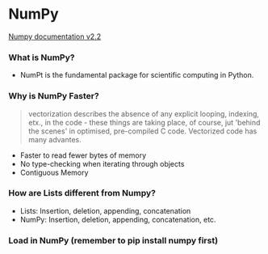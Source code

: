 # NumPy
[Numpy documentation v2.2](https://numpy.org/doc/stable/index.html)

### What is NumPy?
- NumPt is the fundamental package for scientific computing in Python.

### Why is NumPy Faster? 
> vectorization describes the absence of any explicit looping, indexing, etx., in the code - these
> things are taking place, of course, jut 'behind the scenes' in optimised, pre-compiled C code.
> Vectorized code has many advantes.

- Faster to read fewer bytes of memory
- No type-checking when iterating through objects
- Contiguous Memory

### How are Lists different from Numpy?

- Lists: Insertion, deletion, appending, concatenation
- NumPy: Insertion, deletion, appending, concatenation, etc.

### Load in NumPy (remember to pip install numpy first)


